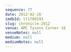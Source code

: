 ```yaml
---
sequence: 77
date: 2012-02-16
imdbId: tt1706593
slug: chronicle-2012
venue: AMC Tysons Corner 16
venueNotes: null
medium: null
mediumNotes: null
---
```

